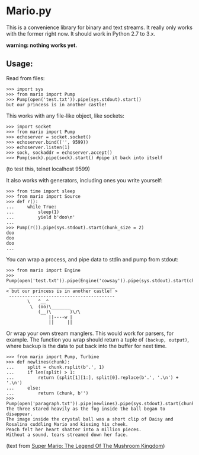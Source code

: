 
Mario.py
========

This is a convenience library for binary and text streams. It really only works with the former right now. It should work in Python 2.7 to 3.x.

**warning: nothing works yet.**

Usage:
-----------

Read from files:

	>>> import sys
	>>> from mario import Pump
	>>> Pump(open('test.txt')).pipe(sys.stdout).start()
	but our princess is in another castle!

This works with any file-like object, like sockets:

	>>> import socket
	>>> from mario import Pump
	>>> echoserver = socket.socket()
	>>> echoserver.bind(('', 9599))
	>>> echoserver.listen(1)
	>>> sock, sockaddr = echoserver.accept()
	>>> Pump(sock).pipe(sock).start() #pipe it back into itself

(to test this, telnet localhost 9599)

It also works with generators, including ones you write yourself:

	>>> from time import sleep
	>>> from mario import Source
	>>> def r():
	...		while True:
	...			sleep(1)
	...			yield b'doo\n'
	... 
	>>> Pump(r()).pipe(sys.stdout).start(chunk_size = 2)
	doo
	doo
	doo
	...

You can wrap a process, and pipe data to stdin and pump from stdout:

	>>> from mario import Engine
	>>> Pump(open('test.txt')).pipe(Engine('cowsay')).pipe(sys.stdout).start(chunk_size=1)
	 ________________________________________
	< but our princess is in another castle! >
	 ----------------------------------------
			\   ^__^
			 \  (oo)\_______
				(__)\       )\/\
					||----w |
					||     ||

Or wrap your own stream manglers. This would work for parsers, for example. The function you wrap should return a tuple of ``(backup, output)``, where backup is the data to put back into the buffer for next time.

	>>> from mario import Pump, Turbine
	>>> def newlines(chunk):
	...		split = chunk.rsplit(b'.', 1)
	...		if len(split) > 1:
	...			return (split[1][1:], split[0].replace(b'.', '.\n') + '.\n')
	... 	else:
	...			return (chunk, b'')
	>>> Pump(open('paragraph.txt')).pipe(newlines).pipe(sys.stdout).start(chunk_size=16)
	The three stared heavily as the fog inside the ball began to disappear.	
	The image inside the crystal ball was a short clip of Daisy and Rosalina cuddling Mario and kissing his cheek.
	Peach felt her heart shatter into a million pieces.
	Without a sound, tears streamed down her face.

(text from [Super Mario: The Legend Of The Mushroom Kingdom](http://www.fanfiction.net/s/7866928/1/Super_Mario_The_Legend_Of_The_Mushroom_Kingdom))
